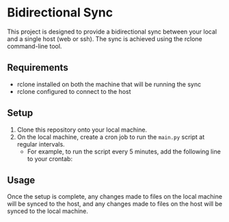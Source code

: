 # Bidirectional Sync

This project is designed to provide a bidirectional sync between your local and a single host (web or ssh). The sync is achieved using the rclone command-line tool.

## Requirements

- rclone installed on both the machine that will be running the sync 
- rclone configured to connect to the host

## Setup

1. Clone this repository onto your local machine.
2. On the local machine, create a cron job to run the `main.py` script at regular intervals. 
    - For example, to run the script every 5 minutes, add the following line to your crontab:
## Usage
Once the setup is complete, any changes made to files on the local machine will be synced to the host, and any changes made to files on the host will be synced to the local machine.
